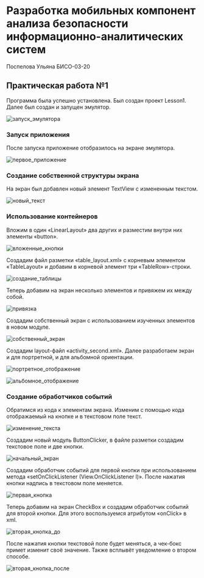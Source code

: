 # Разработка мобильных компонент анализа безопасности информационно-аналитических систем

Поспелова Ульяна БИСО-03-20

## Практическая работа №1

Программа была успешно установлена. Был создан проект Lesson1. Далее был создан и запущен эмулятор.

![запуск_эмулятора](pic1.png)

### Запуск приложения

После запуска приложение отобразилось на экране эмулятора.

![первое_приложение](pic2.png)

### Создание собственной структуры экрана

На экран был добавлен новый элемент TextView с измененным текстом.

![новый_текст](pic3.png) 

### Использование контейнеров

Вложим в один «LinearLayout» два других и разместим внутри них элементы «button».

![вложенные_кнопки](pic4.png) 

Создадим файл разметки «table_layout.xml» с корневым элементом «TableLayout» и добавим в корневой элемент три «TableRow»-строки.

![создание_таблицы](pic5.png) 

Теперь добавим на экран несколько элементов и привяжем их между собой.

![привязка](pic6.png) 

Создадим собственный экран с использованием изученных элементов в новом модуле. 

![собственный_экран](pic7.png) 

Создадим layout-файл «activity_second.xml». Далее разработаем экран и для портретной, и для альбомной ориентации.

![портретное_отображение](pic8.png) 

![альбомное_отображение](pic9.png) 

### Создание обработчиков событий

Обратимся из кода к элементам экрана. Изменим с помощью кода отображаемый на кнопке и в текстовом поле текст.

![изменение_текста](pic10.png) 

Создадим новый модуль ButtonClicker, в файле разметки создадим текстовое поле и две кнопки.

![начальный_экран](pic11.png) 

Создадим обработчик событий для первой кнопки при использованием метода «setOnClickListener (View.OnClickListener l)». После нажатия кнопки надпись в текстовом поле меняется.

![первая_кнопка](pic12.png) 

Теперь добавим на экран CheckBox и создадим обработчик событий для второй кнопки. Для этого воспользуемся атрибутом «onClick» в xml.

![вторая_кнопка_до](pic13.png) 

После нажатия кнопки текстовой поле будет меняться, а чек-бокс примет изменит своё значение. Также всплывёт уведомление о втором способе.

![вторая_кнопка_после](pic14.png) 
